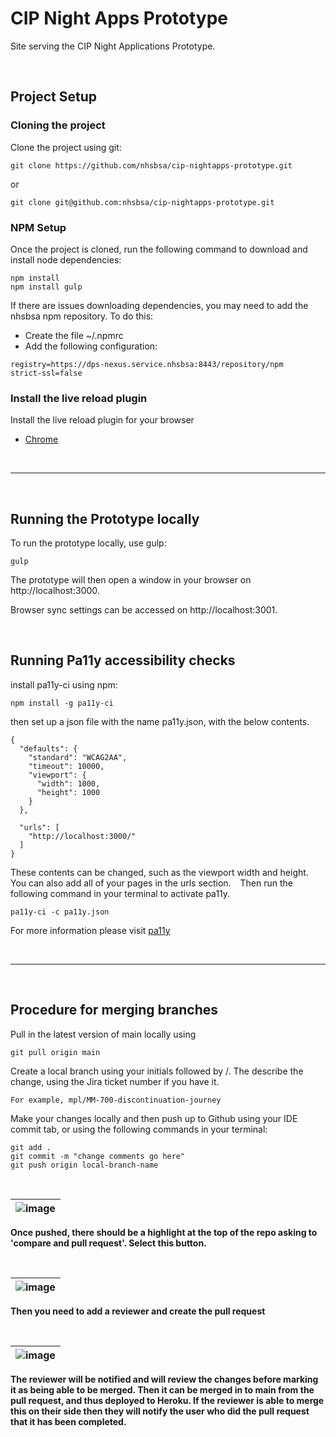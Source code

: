 # CIP Night Apps Prototype
Site serving the CIP Night Applications Prototype.

&ensp;
## Project Setup
### Cloning the project
Clone the project using git:
```shell
git clone https://github.com/nhsbsa/cip-nightapps-prototype.git
```
or
```shell
git clone git@github.com:nhsbsa/cip-nightapps-prototype.git
```
### NPM Setup
Once the project is cloned, run the following command to download and install node dependencies:
```shell
npm install
npm install gulp
```
If there are issues downloading dependencies, you may need to add the nhsbsa npm repository.
To do this:
- Create the file ~/.npmrc
- Add the following configuration:
```shell
registry=https://dps-nexus.service.nhsbsa:8443/repository/npm
strict-ssl=false
```

### Install the live reload plugin
Install the live reload plugin for your browser
* [Chrome](https://chrome.google.com/webstore/detail/livereload/jnihajbhpnppcggbcgedagnkighmdlei/related)

&ensp;
***
&ensp;
## Running the Prototype locally
To run the prototype locally, use gulp:


```shell
gulp
```

The prototype will then open a window in your browser on http://localhost:3000.

Browser sync settings can be accessed on http://localhost:3001.

&ensp;
## Running Pa11y accessibility checks

install pa11y-ci using npm:
```shell
npm install -g pa11y-ci
```
then set up a json file with the name pa11y.json, with the below contents.

```shell
{
  "defaults": {
    "standard": "WCAG2AA",
    "timeout": 10000,
    "viewport": {
      "width": 1000,
      "height": 1000
    }
  },

  "urls": [
    "http://localhost:3000/"
  ]
}
```

These contents can be changed, such as the viewport width and height. You can also add all of your pages in the urls section.
&ensp;
Then run the following command in your terminal to activate pa11y. 
```shell
pa11y-ci -c pa11y.json
```
For more information please visit [pa11y](https://www.npmjs.com/package/pa11y-ci)

&ensp;
***
&ensp;
## Procedure for merging branches
Pull in the latest version of main locally using 

```git pull origin main```

Create a local branch using your initials followed by /. The describe the change, using the Jira ticket number if you have it.

```For example, mpl/MM-700-discontinuation-journey```

Make your changes locally and then push up to Github using your IDE commit tab, or using the following commands in your terminal:

```
git add .
git commit -m "change comments go here"
git push origin local-branch-name
```
&ensp;

| ![image](https://user-images.githubusercontent.com/111366792/206462599-1694bc16-e187-4f2b-b970-9c68f31aa2ce.png) |
|-|
<strong>Once pushed, there should be a highlight at the top of the repo asking to 'compare and pull request'. Select this button.</strong>
<p>&nbsp;</p>

| ![image](https://user-images.githubusercontent.com/111366792/206463076-ce8b10d2-cdc1-4d77-b1a3-71f7b58158cf.png) |
|-|
<strong>Then you need to add a reviewer and create the pull request<strong>
<p>&nbsp;</p>

| ![image](https://user-images.githubusercontent.com/111366792/206469532-0151b98e-40c1-4d11-b7c2-6a4dee1d3f82.png) |
|-|
<strong>The reviewer will be notified and will review the changes before marking it as being able to be merged. Then it can be merged in to main from the pull request, and thus deployed to Heroku. If the reviewer is able to merge this on their side then they will notify the user who did the pull request that it has been completed. <strong>
<p>&nbsp;</p>


